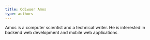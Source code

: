 ```yaml
---
title: Odiwuor Amos
type: authors
---
```

Amos is a computer scientist and a technical writer. He is interested in backend web development and mobile web applications.
